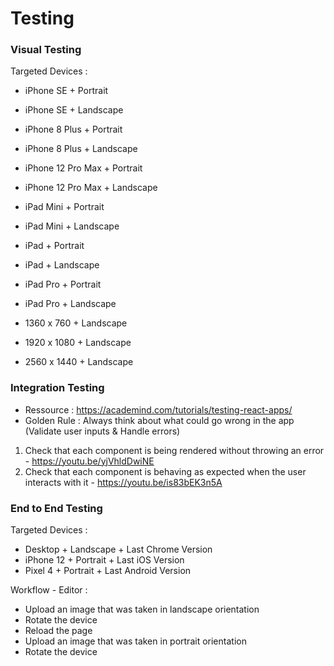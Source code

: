 # Testing

### Visual Testing

Targeted Devices : 

- iPhone SE + Portrait
- iPhone SE + Landscape
- iPhone 8 Plus + Portrait
- iPhone 8 Plus + Landscape
- iPhone 12 Pro Max + Portrait
- iPhone 12 Pro Max + Landscape

- iPad Mini + Portrait
- iPad Mini + Landscape
- iPad + Portrait
- iPad + Landscape
- iPad Pro + Portrait
- iPad Pro + Landscape

- 1360 x 760 + Landscape
- 1920 x 1080 + Landscape
- 2560 x 1440 + Landscape

### Integration Testing

- Ressource : https://academind.com/tutorials/testing-react-apps/
- Golden Rule : Always think about what could go wrong in the app (Validate user inputs & Handle errors)

1. Check that each component is being rendered without throwing an error - https://youtu.be/yjVhldDwiNE
2. Check that each component is behaving as expected when the user interacts with it - https://youtu.be/is83bEK3n5A

### End to End Testing

Targeted Devices : 

- Desktop + Landscape + Last Chrome Version
- iPhone 12 + Portrait + Last iOS Version
- Pixel 4 + Portrait + Last Android Version

Workflow - Editor : 

- Upload an image that was taken in landscape orientation
- Rotate the device
- Reload the page
- Upload an image that was taken in portrait orientation
- Rotate the device
